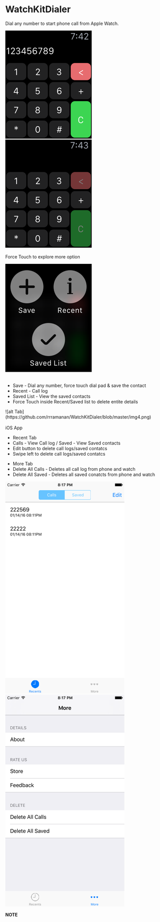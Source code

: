 # WatchKitDialer


Dial any number to start phone call from Apple Watch.

![alt Tab](https://github.com/rrramanan/WatchKitDialer/blob/master/img1.png) &nbsp;&nbsp;&nbsp;&nbsp;&nbsp;&nbsp;
![alt Tab](https://github.com/rrramanan/WatchKitDialer/blob/master/img2.png)
<br><br>
Force Touch to explore more option

![alt Tab](https://github.com/rrramanan/WatchKitDialer/blob/master/img3.png)
<br><br>
<ul>
<li>Save - Dial any number, force touch dial pad & save the contact  </li>
<li>Recent - Call log </li>
<li>Saved List - View the saved contacts</li>
<li>Force Touch inside Recent/Saved list to delete entite details</li>
</ul>
![alt Tab](https://github.com/rrramanan/WatchKitDialer/blob/master/img4.png)
<br><br>
iOS App 
<ul>
<li>Recent Tab</li>
<li>Calls - View Call log / Saved - View Saved contacts   </li>
<li>Edit button to delete call logs/saved contatcs </li>
<li>Swipe left to delete call logs/saved contatcs </li>
</ul>
<ul>
<li>More Tab</li>
<li>Delete All Calls - Deletes all call log from phone and watch</li>
<li>Delete All Saved - Deletes all saved conatcts from phone and watch</li>
</ul>

![alt Tab](https://github.com/rrramanan/WatchKitDialer/blob/master/img5.png) &nbsp;&nbsp;&nbsp;&nbsp;&nbsp;&nbsp;
![alt Tab](https://github.com/rrramanan/WatchKitDialer/blob/master/img6.png)

<strong>NOTE</strong>

